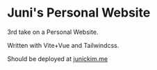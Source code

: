 # Juni's Personal Website

3rd take on a Personal Website.

Written with Vite+Vue and Tailwindcss.

Should be deployed at [junickim.me](https://junickim.me)
